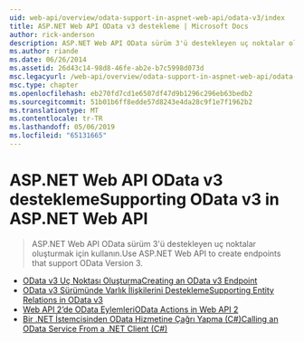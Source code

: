 ```yaml
---
uid: web-api/overview/odata-support-in-aspnet-web-api/odata-v3/index
title: ASP.NET Web API OData v3 destekleme | Microsoft Docs
author: rick-anderson
description: ASP.NET Web API OData sürüm 3'ü destekleyen uç noktalar oluşturmak için kullanın.
ms.author: riande
ms.date: 06/26/2014
ms.assetid: 26d43c14-98d8-46fe-ab2e-b7c5998d073d
msc.legacyurl: /web-api/overview/odata-support-in-aspnet-web-api/odata-v3
msc.type: chapter
ms.openlocfilehash: eb270fd7cd1e6507df47d9b1296c296eb63bedb2
ms.sourcegitcommit: 51b01b6ff8edde57d8243e4da28c9f1e7f1962b2
ms.translationtype: MT
ms.contentlocale: tr-TR
ms.lasthandoff: 05/06/2019
ms.locfileid: "65131665"
---
```

# <a name="supporting-odata-v3-in-aspnet-web-api"></a><span data-ttu-id="267cb-103">ASP.NET Web API OData v3 destekleme</span><span class="sxs-lookup"><span data-stu-id="267cb-103">Supporting OData v3 in ASP.NET Web API</span></span>

> <span data-ttu-id="267cb-104">ASP.NET Web API OData sürüm 3'ü destekleyen uç noktalar oluşturmak için kullanın.</span><span class="sxs-lookup"><span data-stu-id="267cb-104">Use ASP.NET Web API to create endpoints that support OData Version 3.</span></span>

- [<span data-ttu-id="267cb-105">OData v3 Uç Noktası Oluşturma</span><span class="sxs-lookup"><span data-stu-id="267cb-105">Creating an OData v3 Endpoint</span></span>](creating-an-odata-endpoint.md)
- [<span data-ttu-id="267cb-106">OData v3 Sürümünde Varlık İlişkilerini Destekleme</span><span class="sxs-lookup"><span data-stu-id="267cb-106">Supporting Entity Relations in OData v3</span></span>](working-with-entity-relations.md)
- [<span data-ttu-id="267cb-107">Web API 2’de OData Eylemleri</span><span class="sxs-lookup"><span data-stu-id="267cb-107">OData Actions in Web API 2</span></span>](odata-actions.md)
- [<span data-ttu-id="267cb-108">Bir .NET İstemcisinden OData Hizmetine Çağrı Yapma (C#)</span><span class="sxs-lookup"><span data-stu-id="267cb-108">Calling an OData Service From a .NET Client (C#)</span></span>](calling-an-odata-service-from-a-net-client.md)

